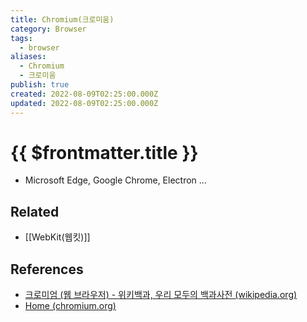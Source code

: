 ```yaml
---
title: Chromium(크로미움)
category: Browser
tags:
  - browser
aliases:
  - Chromium
  - 크로미움
publish: true
created: 2022-08-09T02:25:00.000Z
updated: 2022-08-09T02:25:00.000Z
---
```


# {{ $frontmatter.title }}

- Microsoft Edge, Google Chrome, Electron ...

## Related

- [[WebKit(웹킷)]]

## References

- [크로미엄 (웹 브라우저) - 위키백과, 우리 모두의 백과사전 (wikipedia.org)](<https://ko.wikipedia.org/wiki/%ED%81%AC%EB%A1%9C%EB%AF%B8%EC%97%84_(%EC%9B%B9_%EB%B8%8C%EB%9D%BC%EC%9A%B0%EC%A0%80)>)
- [Home (chromium.org)](https://www.chromium.org)
